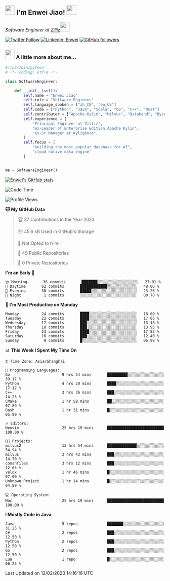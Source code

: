 <h2><img src="https://emojis.slackmojis.com/emojis/images/1531849430/4246/blob-sunglasses.gif?1531849430" width="30"/> I'm  Enwei Jiao! <img src="https://media.giphy.com/media/juBt25nT1KGys/giphy.gif" width=30> </h2>
<!-- <img align='right' src="https://media.giphy.com/media/M9gbBd9nbDrOTu1Mqx/giphy.gif" width="230"> -->
<p><em>Software Engineer at <a href="https://zilliz.com/">Zilliz</a><img src="https://media.giphy.com/media/WUlplcMpOCEmTGBtBW/giphy.gif" width="30"></em></p>

[![Twitter Follow](https://img.shields.io/twitter/follow/misteranmol?label=Follow)](https://twitter.com/intent/follow?screen_name=EnweiJiao)
[![Linkedin: Enwei](https://img.shields.io/badge/-enwei-blue?style=&logo=Linkedin&logoColor=white&link=https://www.linkedin.com/in/enwei-jiao-41192a97)](https://www.linkedin.com/in/enwei-jiao-41192a97/)
[![GitHub followers](https://img.shields.io/github/followers/jiaoew1991?label=Follow&style=social)](https://github.com/jiaoew1991)


### <img src="https://media.giphy.com/media/VgCDAzcKvsR6OM0uWg/giphy.gif" width="30"> A little more about me...  

```python
#!/usr/bin/python
# -*- coding: utf-8 -*-

class SoftwareEngineer:

    def __init__(self):
        self.name = "Enwei Jiao"
        self.role = "Software Engineer"
        self.language_spoken = ["zh_CN", "en_US"]
        self.code = ["Python", "Java", "Scala", "Go", "C++", "Rust"]
        self.contributer = ["Apache Kylin", "Milvus", "Databend", "Byzer-Lang"]
        self.experience = [
            "Principal Engineer at Zilliz",
            "ex-Leader of Enterprise Edition Apache Kylin",
            "ex-Sr Manager at Kyligence",
        ]
        self.focus = [
            "building the most popular database for AI",
            "cloud native data engine"
        ]


me = SoftwareEngineer()
```

[![Enwei's GitHub stats](https://github-readme-stats.vercel.app/api?username=jiaoew1991&count_private=true&show_icons=true)](https://github.com/jiaoew1991/jiaoew1991)

<!-- [![Top Langs](https://github-readme-stats.vercel.app/api/top-langs/?username=jiaoew1991&layout=compact)](https://github.com/jiaoew1991/jiaoew1991) -->

<!--START_SECTION:waka-->
![Code Time](http://img.shields.io/badge/Code%20Time-499%20hrs%2048%20mins-blue)

![Profile Views](http://img.shields.io/badge/Profile%20Views-0-blue)

**🐱 My GitHub Data** 

> 🏆 37 Contributions in the Year 2023
 > 
> 📦 45.6 kB Used in GitHub's Storage 
 > 
> 🚫 Not Opted to Hire
 > 
> 📜 49 Public Repositories 
 > 
> 🔑 0 Private Repositories  
 > 
**I'm an Early 🐤** 

```text
🌞 Morning       36 commits       ███████░░░░░░░░░░░░░░░░░░   27.91 % 
🌆 Daytime       62 commits       ████████████░░░░░░░░░░░░░   48.06 % 
🌃 Evening       30 commits       █████░░░░░░░░░░░░░░░░░░░░   23.26 % 
🌙 Night          1 commits       ░░░░░░░░░░░░░░░░░░░░░░░░░   00.78 % 

```
📅 **I'm Most Productive on Monday** 

```text
Monday          24 commits       ████░░░░░░░░░░░░░░░░░░░░░   18.60 % 
Tuesday         22 commits       ████░░░░░░░░░░░░░░░░░░░░░   17.05 % 
Wednesday       17 commits       ███░░░░░░░░░░░░░░░░░░░░░░   13.18 % 
Thursday        18 commits       ███░░░░░░░░░░░░░░░░░░░░░░   13.95 % 
Friday          23 commits       ████░░░░░░░░░░░░░░░░░░░░░   17.83 % 
Saturday        16 commits       ███░░░░░░░░░░░░░░░░░░░░░░   12.40 % 
Sunday           9 commits       █░░░░░░░░░░░░░░░░░░░░░░░░   06.98 % 

```


📊 **This Week I Spent My Time On** 

```text
⌚︎ Time Zone: Asia/Shanghai

💬 Programming Languages: 
Go                       9 hrs 54 mins       █████████░░░░░░░░░░░░░░░░   39.17 % 
Python                   4 hrs 20 mins       ████░░░░░░░░░░░░░░░░░░░░░   17.12 % 
C++                      3 hrs 36 mins       ███░░░░░░░░░░░░░░░░░░░░░░   14.25 % 
CMake                    1 hr 59 mins        ██░░░░░░░░░░░░░░░░░░░░░░░   07.89 % 
Bash                     1 hr 31 mins        █░░░░░░░░░░░░░░░░░░░░░░░░   05.99 % 

🔥 Editors: 
Neovim                   25 hrs 19 mins      █████████████████████████   100.00 % 

🐱‍💻 Projects: 
milvus2                  13 hrs 54 mins      █████████████░░░░░░░░░░░░   54.94 % 
milvus                   3 hrs 43 mins       ███░░░░░░░░░░░░░░░░░░░░░░   14.70 % 
conanfiles               3 hrs 12 mins       ███░░░░░░░░░░░░░░░░░░░░░░   12.65 % 
velox                    1 hr 46 mins        █░░░░░░░░░░░░░░░░░░░░░░░░   07.00 % 
Unknown Project          1 hr 14 mins        █░░░░░░░░░░░░░░░░░░░░░░░░   04.89 % 

💻 Operating System: 
Mac                      25 hrs 19 mins      █████████████████████████   100.00 % 

```

**I Mostly Code in Java** 

```text
Java                     5 repos             ███████░░░░░░░░░░░░░░░░░░   31.25 % 
C#                       2 repos             ███░░░░░░░░░░░░░░░░░░░░░░   12.50 % 
Python                   2 repos             ███░░░░░░░░░░░░░░░░░░░░░░   12.50 % 
Go                       2 repos             ███░░░░░░░░░░░░░░░░░░░░░░   12.50 % 
Lua                      1 repo              █░░░░░░░░░░░░░░░░░░░░░░░░   06.25 % 

```



 Last Updated on 12/02/2023 14:16:18 UTC
<!--END_SECTION:waka-->
